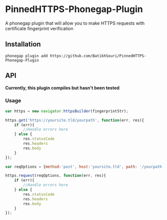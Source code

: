 # PinnedHTTPS-Phonegap-Plugin


A phonegap plugin that will allow you to make HTTPS requests with certificate fingerprint verification


## Installation


```
phonegap plugin add https://github.com/BatikhSouri/PinnedHTTPS-Phonegap-Plugin
```

## API

**Currently, this plugin compiles but hasn't been tested**

### Usage

```js
var https = new navigator.httpsBuilder(fingerprintStr);

https.get('https://yoursite.tld/yourpath', function(err, res){
	if (err){
		//Handle errors here
	} else {
		res.statusCode
		res.headers
		res.body
	}
});

var reqOptions = {method:'post', host:'yoursite.tld', path: '/yourpath', [port: 443], [headers: {header1: 'value1', header2: 'value2'}]};

https.request(reqOptions, function(err, res){
	if (err){
		//Handle errors here
	} else {
		res.statusCode
		res.headers
		res.body
	}
});
```
